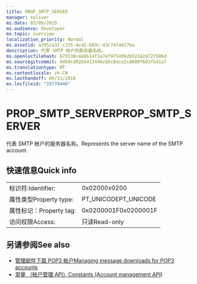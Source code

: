 ```yaml
---
title: PROP_SMTP_SERVER
manager: soliver
ms.date: 03/09/2015
ms.audience: Developer
ms.topic: overview
localization_priority: Normal
ms.assetid: a395ca32-c315-4cd2-b93c-43c74fa017ba
description: 代表 SMTP 帐户的服务器名称。
ms.openlocfilehash: 675538c4a9b14f1a7ef9754992b52162d727506d
ms.sourcegitcommit: 9d60cd82b5413446e5bc8ace2cd689f683fb41a7
ms.translationtype: MT
ms.contentlocale: zh-CN
ms.lasthandoff: 06/11/2018
ms.locfileid: "19774446"
---
```

# <a name="propsmtpserver"></a><span data-ttu-id="be078-103">PROP_SMTP_SERVER</span><span class="sxs-lookup"><span data-stu-id="be078-103">PROP_SMTP_SERVER</span></span>

<span data-ttu-id="be078-104">代表 SMTP 帐户的服务器名称。</span><span class="sxs-lookup"><span data-stu-id="be078-104">Represents the server name of the SMTP account.</span></span>
  
## <a name="quick-info"></a><span data-ttu-id="be078-105">快速信息</span><span class="sxs-lookup"><span data-stu-id="be078-105">Quick info</span></span>

|||
|:-----|:-----|
|<span data-ttu-id="be078-106">标识符:</span><span class="sxs-lookup"><span data-stu-id="be078-106">Identifier:</span></span>  <br/> |<span data-ttu-id="be078-107">0x0200</span><span class="sxs-lookup"><span data-stu-id="be078-107">0x0200</span></span>  <br/> |
|<span data-ttu-id="be078-108">属性类型</span><span class="sxs-lookup"><span data-stu-id="be078-108">Property type:</span></span>  <br/> |<span data-ttu-id="be078-109">PT_UNICODE</span><span class="sxs-lookup"><span data-stu-id="be078-109">PT_UNICODE</span></span>  <br/> |
|<span data-ttu-id="be078-110">属性标记：</span><span class="sxs-lookup"><span data-stu-id="be078-110">Property tag:</span></span>  <br/> |<span data-ttu-id="be078-111">0x0200001F</span><span class="sxs-lookup"><span data-stu-id="be078-111">0x0200001F</span></span>  <br/> |
|<span data-ttu-id="be078-112">访问权限</span><span class="sxs-lookup"><span data-stu-id="be078-112">Access:</span></span>  <br/> |<span data-ttu-id="be078-113">只读</span><span class="sxs-lookup"><span data-stu-id="be078-113">Read-only</span></span>  <br/> |
   
## <a name="see-also"></a><span data-ttu-id="be078-114">另请参阅</span><span class="sxs-lookup"><span data-stu-id="be078-114">See also</span></span>

- [<span data-ttu-id="be078-115">管理邮件下载 POP3 帐户</span><span class="sxs-lookup"><span data-stu-id="be078-115">Managing message downloads for POP3 accounts</span></span>](managing-message-downloads-for-pop3-accounts.md) 
- [<span data-ttu-id="be078-116">常量 （帐户管理 API）</span><span class="sxs-lookup"><span data-stu-id="be078-116">Constants (Account management API)</span></span>](constants-account-management-api.md)


